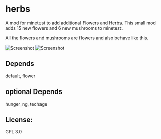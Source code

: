 # herbs

A mod for minetest to add additional Flowers and Herbs.
This small mod adds 15 new flowers and 6 new mushrooms to minetest.

All the flowers and mushrooms are flowers and also behave like this.

![Screenshot](https://github.com/acmgit/moreflowers/master/screenshot.jpg)
![Screenshot](https://github.com/acmgit/moreflowers/master/screenshot_2.jpg)

## Depends
default, flower

## optional Depends
hunger_ng, techage

## License:
GPL 3.0


